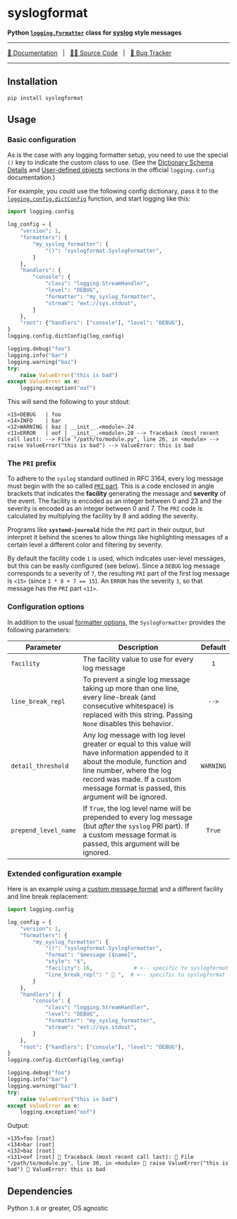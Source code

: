 # syslogformat

**Python <a href="https://docs.python.org/3/library/logging.html#formatter-objects" target="_blank">`logging.Formatter`</a> class for <a href="https://datatracker.ietf.org/doc/html/rfc3164#section-4.1" target="_blank">syslog</a> style messages**

---

[📑 Documentation][1] &nbsp; | &nbsp; [🧑‍💻 Source Code][2] &nbsp; | &nbsp; [🐛 Bug Tracker][3]

---

## Installation

`pip install syslogformat`

## Usage

### Basic configuration

As is the case with any logging formatter setup, you need to use the special `()` key to indicate the custom class to use.
(See the <a href="https://docs.python.org/3/library/logging.config.html#dictionary-schema-details" target="_blank">Dictionary Schema Details</a> and <a href="https://docs.python.org/3/library/logging.config.html#logging-config-dict-userdef" target="_blank">User-defined objects</a> sections in the official `logging.config` documentation.)

For example, you could use the following config dictionary, pass it to the <a href="https://docs.python.org/3/library/logging.config.html#logging.config.dictConfig" target="_blank">`logging.config.dictConfig`</a> function, and start logging like this:

```python hl_lines="7"
import logging.config

log_config = {
    "version": 1,
    "formatters": {
        "my_syslog_formatter": {
            "()": "syslogformat.SyslogFormatter",
        }
    },
    "handlers": {
        "console": {
            "class": "logging.StreamHandler",
            "level": "DEBUG",
            "formatter": "my_syslog_formatter",
            "stream": "ext://sys.stdout",
        }
    },
    "root": {"handlers": ["console"], "level": "DEBUG"},
}
logging.config.dictConfig(log_config)

logging.debug("foo")
logging.info("bar")
logging.warning("baz")
try:
    raise ValueError("this is bad")
except ValueError as e:
    logging.exception("oof")
```

This will send the following to your stdout:

```
<15>DEBUG   | foo
<14>INFO    | bar
<12>WARNING | baz | __init__.<module>.24
<11>ERROR   | oof | __init__.<module>.28 --> Traceback (most recent call last): --> File "/path/to/module.py", line 26, in <module> --> raise ValueError("this is bad") --> ValueError: this is bad
```

### The `PRI` prefix

To adhere to the `syslog` standard outlined in RFC 3164, every log message must begin with the so called <a href="https://datatracker.ietf.org/doc/html/rfc3164#section-4.1.1" target="_blank">`PRI` part</a>.
This is a code enclosed in angle brackets that indicates the **facility** generating the message and **severity** of the event.
The facility is encoded as an integer between 0 and 23 and the severity is encoded as an integer between 0 and 7.
The `PRI` code is calculated by multiplying the facility by 8 and adding the severity.

Programs like **`systemd-journald`** hide the `PRI` part in their output, but interpret it behind the scenes to allow things like highlighting messages of a certain level a different color and filtering by severity.

By default the facility code `1` is used, which indicates user-level messages, but this can be easily configured (see below).
Since a `DEBUG` log message corresponds to a severity of `7`, the resulting `PRI` part of the first log message is `<15>` (since `1 * 8 + 7 == 15`).
An `ERROR` has the severity `3`, so that message has the `PRI` part `<11>`.

### Configuration options

In addition to the usual <a href="https://docs.python.org/3/library/logging.html#logging.Formatter" target="_blank">formatter options</a>, the `SyslogFormatter` provides the following parameters:

| Parameter             | Description                                                                                                                                                                                                                                        |   Default   |
|-----------------------|----------------------------------------------------------------------------------------------------------------------------------------------------------------------------------------------------------------------------------------------------|:-----------:|
| `facility`            | The facility value to use for every log message                                                                                                                                                                                                    |     `1`     |
| `line_break_repl`     | To prevent a single log message taking up more than one line, every line-break (and consecutive whitespace) is replaced with this string. Passing `None` disables this behavior.                                                                   |   ` --> `   |
| `detail_threshold`    | Any log message with log level greater or equal to this value will have information appended to it about the module, function and line number, where the log record was made. If a custom message format is passed, this argument will be ignored. |  `WARNING`  |
| `prepend_level_name`  | If `True`, the log level name will be prepended to every log message (but _after_ the `syslog` PRI part). If a custom message format is passed, this argument will be ignored.                                                                     |   `True`    |

### Extended configuration example

Here is an example using a <a href="https://docs.python.org/3/library/logging.html#logrecord-attributes" target="_blank">custom message format</a> and a different facility and line break replacement:

```python hl_lines="8-11"
import logging.config

log_config = {
    "version": 1,
    "formatters": {
        "my_syslog_formatter": {
            "()": "syslogformat.SyslogFormatter",
            "format": "$message [$name]",
            "style": "$",
            "facility": 16,             # <-- specific to syslogformat
            "line_break_repl": " 🚀 ",  # <-- specific to syslogformat
        }
    },
    "handlers": {
        "console": {
            "class": "logging.StreamHandler",
            "level": "DEBUG",
            "formatter": "my_syslog_formatter",
            "stream": "ext://sys.stdout",
        }
    },
    "root": {"handlers": ["console"], "level": "DEBUG"},
}
logging.config.dictConfig(log_config)

logging.debug("foo")
logging.info("bar")
logging.warning("baz")
try:
    raise ValueError("this is bad")
except ValueError as e:
    logging.exception("oof")
```

Output:

```
<135>foo [root]
<134>bar [root]
<132>baz [root]
<131>oof [root] 🚀 Traceback (most recent call last): 🚀 File "/path/to/module.py", line 30, in <module> 🚀 raise ValueError("this is bad") 🚀 ValueError: this is bad
```

## Dependencies

Python `3.8` or greater, OS agnostic


[1]: https://daniil-berg.github.io/syslogformat
[2]: https://github.com/daniil-berg/syslogformat
[3]: https://github.com/daniil-berg/syslogformat/issues
